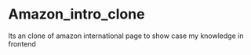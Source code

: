 # Amazon_intro_clone
Its an clone of amazon international page to show case my knowledge in frontend 
